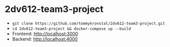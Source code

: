 # 2dv612-team3-project

* ```git clone https://github.com/tommykronstal/2dv612-team3-project.git```
* ```cd 2dv612-team3-project && docker-compose up --build```
* Frontend: [http://localhost:3000](http://localhost:3000)
* Backend: [http://localhost:4000](http://localhost:4000)
